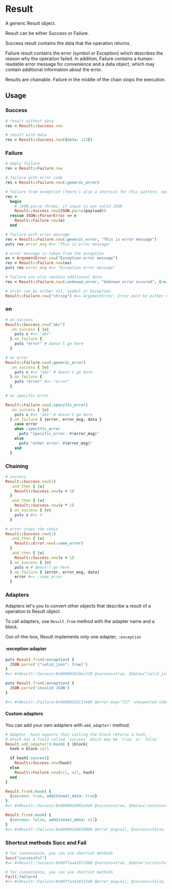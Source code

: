 # Result

A generic Result object.

Result can be either Success or Failure.

Success result contains the data that the operation returns.

Failure result contains the error (symbol or Exception) which describes the reason why the operation failed. In addition, Failure contains a human-readable error message for convenience and a data object, which may contain additional information about the error.

Results are chainable. Failure in the middle of the chain stops the execution.

## Usage

### Success

```ruby
# result without data
res = Result::Success.new

# result with data
res = Result::Success.new({data: 123})
```

### Failure

```ruby
# empty failure
res = Result::Failure.new

# failure with error code
res = Result::Failure.new(:generic_error)

# failure from exception (there's also a shortcut for this pattern, see Adapters)
res =
  begin
    # JSON.parse throws, if input is not valid JSON
    Result::Success.new(JSON.parse(payload))
  rescue JSON::ParserError => e
    Result::Failure.new(e)
  end

# failure with error message
res = Result::Failure.new(:generic_error, "This is error message")
puts res.error_msg #=> "This is error message"

# error message is taken from the exception
ex = ArgumentError.new("Exception error message")
res = Result::Failure.new(ex)
puts res.error_msg #=> "Exception error message"

# failure can also contain additional data
res = Result::Failure.new(:unknown_error, "Unknown error occured", {reason: :unknown})

# error can be either nil, symbol or Exception
Result::Failure.new("string") #=> ArgumentError: Error must be either nil, String or Exception
```

### on

```ruby
# on success
Result::Success.new("abc")
  .on_success { |v|
    puts v #=> "abc"
  }.on_failure {
    puts "error" # doesn't go here
  }

# on error
Result::Failure.new(:generic_error)
  .on_success { |v|
    puts v #=> "abc" # doesn't go here
  }.on_failure {
    puts "error" #=> "error"
  }

# on specific error

Result::Failure.new(:specific_error)
  .on_success { |v|
    puts v #=> "abc" # doesn't go here
  }.on_failure { |error, error_msg, data }
    case error
    when :specific_error
      puts "specific_error: #{error_msg}"
    else
      puts "other error: #{error_msg}"
    end
  }
```

### Chaining

```ruby
# success
Result::Success.new(1)
  .and_then { |v|
    Result::Success.new(v + 1)
  }
  .and_then { |v|
    Result::Success.new(v * 2)
  }.on_success { |v|
    puts v #=> 4
  }

# error stops the chain
Result::Success.new(1)
  .and_then { |v|
    Result::Error.new(:some_error)
  }
  .and_then { |v|
    Result::Success.new(v + 1)
  }.on_success { |v|
    puts v # doesn't go here
  }.on_failure { |error, error_msg, data|
    error #=> :some_error
  }
```

### Adapters

Adapters let's you to convert other objects that describe a result of a operation to Result object.

To call adapters, use `Result.from` method with the adapter name and a block.

Out-of-the-box, Result implements only one adapter, `:exception`

#### :exception adapter

```ruby
puts Result.from(:exception) {
  JSON.parse('{"valid_json": true}')
}
#=> #<Result::Success:0x000001010ec520 @success=true, @data={"valid_json"=>true}>

puts Result.from(:exception) {
  JSON.parse('invalid JSON')
}

#=> #<Result::Failure:0x0000010211fe88 @error_msg="757: unexpected token at 'invalid JSON'", @success=false, @data=nil, @error=#<JSON::ParserError: 757: unexpected token at 'invalid JSON'>>
```

#### Custom adapters

You can add your own adapters with `add_adapter!` method.

```ruby
# Adapter :hash expects that calling the block returns a hash,
# which has a field called `success` which may be `true` or `false`
Result.add_adapter!(:hash) { |block|
  hash = block.call

  if hash[:success]
    Result::Success.new(hash)
  else
    Result::Failure.new(nil, nil, hash)
  end
}

Result.from(:hash) {
  {success: true, additional_data: true}
}
#=> #<Result::Success:0x0000010402a9e0 @success=true, @data={:success=>true, :additional_data=>true}

Result.from(:hash) {
  {success: false, additional_data: nil}
}
#=> #<Result::Failure:0x00000104018060 @error_msg=nil, @success=false, @data={:success=>false, :additional_data=>nil}, @error=nil>
```

### Shortcut methods Succ and Fail

```ruby
# for convenience, you can use shortcut methods
Succ("successful")
#=> #<Result::Success:0x007faa41872d08 @success=true, @data="successful">

# for convenience, you can use shortcut methods
Fail(:failure)
#=> #<Result::Failure:0x007faa41851540 @error_msg=nil, @success=false, @data=nil, @error=:failure>
```

